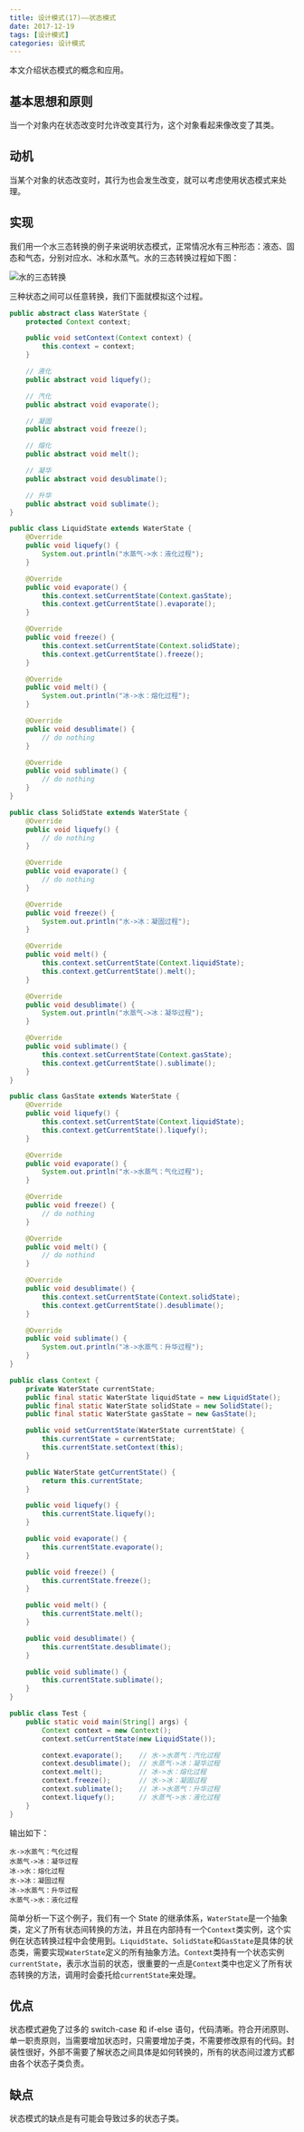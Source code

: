 ```yaml
---
title: 设计模式(17)——状态模式
date: 2017-12-19
tags: [设计模式]
categories: 设计模式
---
```


本文介绍状态模式的概念和应用。

<!--more-->

## 基本思想和原则

当一个对象内在状态改变时允许改变其行为，这个对象看起来像改变了其类。

## 动机

当某个对象的状态改变时，其行为也会发生改变，就可以考虑使用状态模式来处理。

## 实现

我们用一个水三态转换的例子来说明状态模式，正常情况水有三种形态：液态、固态和气态，分别对应水、冰和水蒸气。水的三态转换过程如下图：

![水的三态转换](https://cdn.jsdelivr.net/gh/masantu/statics/images/design_pattern_3.png)

三种状态之间可以任意转换，我们下面就模拟这个过程。

```Java
public abstract class WaterState {
    protected Context context;

    public void setContext(Context context) {
        this.context = context;
    }

    // 液化
    public abstract void liquefy();

    // 汽化
    public abstract void evaporate();

    // 凝固
    public abstract void freeze();

    // 熔化
    public abstract void melt();

    // 凝华
    public abstract void desublimate();

    // 升华
    public abstract void sublimate();
}

public class LiquidState extends WaterState {
    @Override
    public void liquefy() {
        System.out.println("水蒸气->水：液化过程");
    }

    @Override
    public void evaporate() {
        this.context.setCurrentState(Context.gasState);
        this.context.getCurrentState().evaporate();
    }

    @Override
    public void freeze() {
        this.context.setCurrentState(Context.solidState);
        this.context.getCurrentState().freeze();
    }

    @Override
    public void melt() {
        System.out.println("冰->水：熔化过程");
    }

    @Override
    public void desublimate() {
        // do nothing
    }

    @Override
    public void sublimate() {
        // do nothing
    }
}

public class SolidState extends WaterState {
    @Override
    public void liquefy() {
        // do nothing
    }

    @Override
    public void evaporate() {
        // do nothing
    }

    @Override
    public void freeze() {
        System.out.println("水->冰：凝固过程");
    }

    @Override
    public void melt() {
        this.context.setCurrentState(Context.liquidState);
        this.context.getCurrentState().melt();
    }

    @Override
    public void desublimate() {
        System.out.println("水蒸气->冰：凝华过程");
    }

    @Override
    public void sublimate() {
        this.context.setCurrentState(Context.gasState);
        this.context.getCurrentState().sublimate();
    }
}

public class GasState extends WaterState {
    @Override
    public void liquefy() {
        this.context.setCurrentState(Context.liquidState);
        this.context.getCurrentState().liquefy();
    }

    @Override
    public void evaporate() {
        System.out.println("水->水蒸气：气化过程");
    }

    @Override
    public void freeze() {
        // do nothing
    }

    @Override
    public void melt() {
        // do nothind
    }

    @Override
    public void desublimate() {
        this.context.setCurrentState(Context.solidState);
        this.context.getCurrentState().desublimate();
    }

    @Override
    public void sublimate() {
        System.out.println("冰->水蒸气：升华过程");
    }
}

public class Context {
    private WaterState currentState;
    public final static WaterState liquidState = new LiquidState();
    public final static WaterState solidState = new SolidState();
    public final static WaterState gasState = new GasState();

    public void setCurrentState(WaterState currentState) {
        this.currentState = currentState;
        this.currentState.setContext(this);
    }

    public WaterState getCurrentState() {
        return this.currentState;
    }

    public void liquefy() {
        this.currentState.liquefy();
    }

    public void evaporate() {
        this.currentState.evaporate();
    }

    public void freeze() {
        this.currentState.freeze();
    }

    public void melt() {
        this.currentState.melt();
    }

    public void desublimate() {
        this.currentState.desublimate();
    }

    public void sublimate() {
        this.currentState.sublimate();
    }
}

public class Test {
    public static void main(String[] args) {
        Context context = new Context();
        context.setCurrentState(new LiquidState());

        context.evaporate();    // 水->水蒸气：汽化过程
        context.desublimate();  // 水蒸气->冰：凝华过程
        context.melt();         // 冰->水：熔化过程
        context.freeze();       // 水->冰：凝固过程
        context.sublimate();    // 冰->水蒸气：升华过程
        context.liquefy();      // 水蒸气->水：液化过程
    }
}
```

输出如下：

```plain
水->水蒸气：气化过程
水蒸气->冰：凝华过程
冰->水：熔化过程
水->冰：凝固过程
冰->水蒸气：升华过程
水蒸气->水：液化过程
```

简单分析一下这个例子，我们有一个 State 的继承体系，`WaterState`是一个抽象类，定义了所有状态间转换的方法，并且在内部持有一个`Context`类实例，这个实例在状态转换过程中会使用到。`LiquidState`、`SolidState`和`GasState`是具体的状态类，需要实现`WaterState`定义的所有抽象方法。`Context`类持有一个状态实例`currentState`，表示水当前的状态，很重要的一点是`Context`类中也定义了所有状态转换的方法，调用时会委托给`currentState`来处理。

## 优点

状态模式避免了过多的 switch-case 和 if-else 语句，代码清晰。符合开闭原则、单一职责原则，当需要增加状态时，只需要增加子类，不需要修改原有的代码。封装性很好，外部不需要了解状态之间具体是如何转换的，所有的状态间过渡方式都由各个状态子类负责。

## 缺点

状态模式的缺点是有可能会导致过多的状态子类。